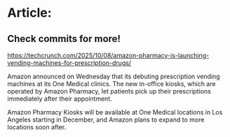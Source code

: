 # Article:

## Check commits for more!
https://techcrunch.com/2025/10/08/amazon-pharmacy-is-launching-vending-machines-for-prescription-drugs/

Amazon announced on Wednesday that its debuting prescription vending machines at its One Medical clinics. The new in-office kiosks, which are operated by Amazon Pharmacy, let patients pick up their prescriptions immediately after their appointment.

Amazon Pharmacy Kiosks will be available at One Medical locations in Los Angeles starting in December, and Amazon plans to expand to more locations soon after.